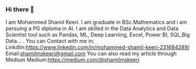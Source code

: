 ### Hi there 👋
I am Mohammed Shamil Keeri. I am graduate in BSc.Mathematics and i am persuing a PG diploma in AI.
I am skilled in the Data Analytics and Data Scientist tool such as Pandas, ML, Deep Learning, Excel, Power BI, SQL,Big Data... .
You can Contact with me in;
Linkdlin:https://www.linkedin.com/in/mohammed-shamil-keeri-231684289/
Email:shamilmskeeri@gmail.com
You can also read my article through Medium
Medium:https://medium.com/@shamilmskeeri

<!--
**MSKeeri/MSKeeri** is a ✨ _special_ ✨ repository because its `README.md` (this file) appears on your GitHub profile.

Here are some ideas to get you started:

- 🔭 I’m currently working on ...
- 🌱 I’m currently learning ...
- 👯 I’m looking to collaborate on ...
- 🤔 I’m looking for help with ...
- 💬 Ask me about ...
- 📫 How to reach me: ...
- 😄 Pronouns: ...
- ⚡ Fun fact: ...
-->
